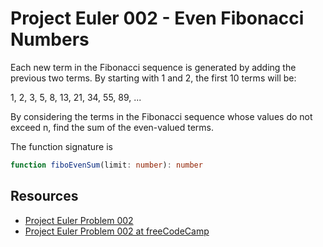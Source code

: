 # Project Euler 002 - Even Fibonacci Numbers

Each new term in the Fibonacci sequence is generated by adding the previous
two terms. By starting with 1 and 2, the first 10 terms will be:

1, 2, 3, 5, 8, 13, 21, 34, 55, 89, ...

By considering the terms in the Fibonacci sequence whose values do not exceed
n, find the sum of the even-valued terms.

The function signature is

```typescript
function fiboEvenSum(limit: number): number
```

## Resources

- [Project Euler Problem 002][1]
- [Project Euler Problem 002 at freeCodeCamp][2]

[1]: https://projecteuler.net/problem=2
[2]: https://www.freecodecamp.org/learn/coding-interview-prep/project-euler/problem-2-even-fibonacci-numbers
